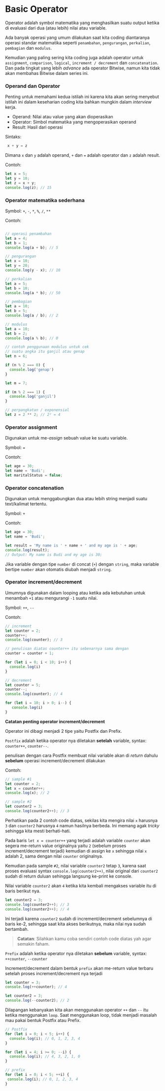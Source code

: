 # Basic Operator

Operator adalah symbol matematika yang menghasilkan suatu output ketika di evaluasi dari dua (atau lebih) nilai atau variable. 

Ada banyak operasi yang umum dilakukan saat kita coding diantaranya operasi standar matematika seperti ```penambahan```, ```pengurangan```, ```perkalian```, ```pembagian``` dan ```modulus```.

Kemudian yang paling sering kita coding juga adalah operator untuk ```assignment```, ```comparison```, ```logical```, ```increment / decrement``` dan ```concatenation```. Dan pada tingkat yang lebih _advance_ ada operator Bitwise, namun kita tidak akan membahas Bitwise dalam series ini.

### Operand dan Operator

Penting untuk memahami kedua istilah ini karena kita akan sering menyebut istilah ini dalam keseharian coding kita bahkan mungkin dalam _interview_ kerja.

- Operand: Nilai atau value yang akan dioperasikan
- Operator: Simbol matematika yang mengoperasikan operand
- Result: Hasil dari operasi

Sintaks:
```javascript
 x + y = z
```
Dimana ```x``` dan ```y``` adalah operand, ```+``` dan ```=``` adalah operator dan ```z``` adalah result.

Contoh:
```javascript
let x = 5;
let y = 10;
let z = x + y;
console.log(z); // 15
```

### Operator matematika sederhana

Symbol: ```+```, ```-```, ```*```, ```%```, ```/```, ```**```

Contoh:
```javascript

// operasi penambahan
let a = 4;
let b = 1;
console.log(a + b); // 5

// pengurangan
let x = 10;
let y = 20;
console.log(y - x); // 10

// perkalian
let a = 5;
let b = 10;
console.log(a * b); // 50

// pembagian
let a = 10;
let b = 5;
console.log(a / b); // 2

// modulus
let a = 10;
let b = 2;
console.log(a % b); // 0

// contoh penggunaan modulus untuk cek 
// suatu angka itu ganjil atau genap
let n = 6;

if (n % 2 === 0) {
  console.log('genap')
}

let m = 7;

if (m % 2 === 1) {
  console.log('ganjil')
}

// perpangkatan / exponensial
let z = 2 ** 2; // 2² = 4
```

### Operator assignment

Digunakan untuk me-_assign_ sebuah value ke suatu variable.

Symbol: ```=```

Contoh:
```javascript
let age = 30;
let name = 'Budi';
let maritalStatus = false;
```
### Operator concatenation

Digunakan untuk menggabungkan dua atau lebih string menjadi suatu text/kalimat tertentu.

Symbol: ```+```

Contoh:
```javascript
let age = 30;
let name = 'Budi';

let result = 'My name is ' + name + ' and my age is ' + age;
console.log(result); 
// Output: My name is Budi and my age is 30;
```
Jika variable dengan tipe ```number``` di concat (```+```) dengan ```string```, maka variable bertipe ```number``` akan otomatis diubah menjadi ```string```.



### Operator increment/decrement

Umumnya digunakan dalam looping atau ketika ada kebutuhan untuk menambah ```+1``` atau mengurangi ```-1``` suatu nilai.

Symbol: ```++```, ```--```

Contoh: 
```javascript
// increment
let counter = 2;
counter++;
console.log(counter); // 3

// penulisan diatas counter++ itu sebenarnya sama dengan
counter = counter + 1;

for (let i = 0; i < 10; i++) {
  console.log(i)
}

// decrement
let counter = 5;
counter--;
console.log(counter); // 4

for (let i = 10; i > 0; i--) {
   console.log(i)
}
```
**Catatan penting operator increment/decrement**
 
Operator ini dibagi menjadi 2 tipe yaitu Postfix dan Prefix.
 
```Postfix``` adalah ketika operator nya diletakan **setelah** variable, syntax: ```counter++```, ```counter--```.

penulisan dengan cara Postfix membuat nilai variable akan di _return_ dahulu **sebelum** operasi increment/decrement dilakukan

Contoh:
```javascript
// sample #1
let counter = 2;
let x = counter++;
console.log(x); // 2

// sample #2
let counter2 = 3;
console.log(counter2++); // 3
```
Perhatikan pada 2 contoh code diatas, sekilas kita mengira nilai ```x``` harusnya ```3``` dan ```counter2``` harusnya ```4``` namun hasilnya berbeda.
Ini memang agak _tricky_ sehingga kita mesti berhati-hati.

Pada baris ```let x = counter++``` yang terjadi adalah variable ```counter``` akan segera me-return value originalnya yaitu ```2``` (sebelum proses increment/decrement terjadi) kemudian di assign ke ```x``` sehingga nilai ```x``` adalah 2, sama dengan nilai ```counter``` originalnya.

Kemudian pada sample ```#2```, nilai variable ```counter2``` tetap ```3```, karena saat proses evaluasi syntax ```console.log(counter2++)```, nilai original dari ```counter2``` sudah di return duluan sehingga langsung ke-print ke console.

Nilai variable ```counter2``` akan ```4``` ketika kita kembali mengakses variable itu di baris berikut nya.

```javascript
let counter2 = 3;
console.log(counter2++); // 3
console.log(counter2++); // 4
```
Ini terjadi karena ```counter2``` sudah di increment/decrement sebelumnya di baris ke-2, sehingga saat kita akses berikutnya, maka nilai nya sudah bertambah.

> **Catatan**:
> Silahkan kamu coba sendiri contoh code diatas yah agar semakin faham.
 
```Prefix``` adalah ketika operator nya diletakan **sebelum** variable, syntax: ```++counter```, ```--counter```

Increment/decrement dalam bentuk ```prefix``` akan me-return value terbaru setelah proses increment/decrement nya terjadi

```javascript
let counter = 3;
console.log(++counter); // 4

let counter2 = 3;
console.log(--counter2); // 2
```

Dilapangan kebanyakan kita akan menggunakan operator ```++``` dan ```--``` itu ketika menggunakan ```loop```. Saat menggunakan loop, tidak menjadi masalah mau pakai bentuk Postfix atau Prefix.

```javascript
// Postfix
for (let i = 0; i < 5; i++) {
  console.log(i); // 0, 1, 2, 3, 4
}

for (let i = 4; i >= 0; --i) {
  console.log(i); // 4, 3, 2, 1, 0
}

// prefix
for (let i = 0; i < 5; ++i) {
 console.log(i); // 0, 1, 2, 3, 4
}
```